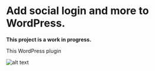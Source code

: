 # Add social login and more to WordPress.

**This project is a work in progress.** 

This WordPress plugin

![alt text](https://github.com/adam-p/markdown-here/raw/master/assets/screenshot-1.png "Login")

